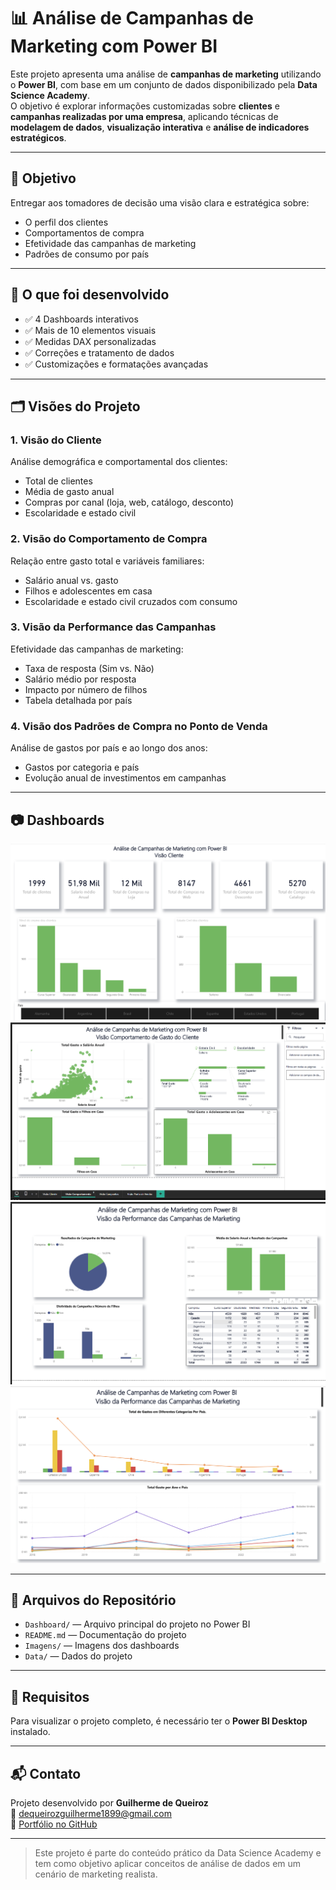 # 📊 Análise de Campanhas de Marketing com Power BI

Este projeto apresenta uma análise de **campanhas de marketing** utilizando o **Power BI**, com base em um conjunto de dados disponibilizado pela **Data Science Academy**.  
O objetivo é explorar informações customizadas sobre **clientes** e **campanhas realizadas por uma empresa**, aplicando técnicas de **modelagem de dados**, **visualização interativa** e **análise de indicadores estratégicos**.

---

## 🎯 Objetivo

Entregar aos tomadores de decisão uma visão clara e estratégica sobre:

- O perfil dos clientes
- Comportamentos de compra
- Efetividade das campanhas de marketing
- Padrões de consumo por país

---

## 🧠 O que foi desenvolvido

- ✅ 4 Dashboards interativos
- ✅ Mais de 10 elementos visuais
- ✅ Medidas DAX personalizadas
- ✅ Correções e tratamento de dados
- ✅ Customizações e formatações avançadas

---

## 🗂️ Visões do Projeto

### 1. **Visão do Cliente**
Análise demográfica e comportamental dos clientes:
- Total de clientes
- Média de gasto anual
- Compras por canal (loja, web, catálogo, desconto)
- Escolaridade e estado civil

### 2. **Visão do Comportamento de Compra**
Relação entre gasto total e variáveis familiares:
- Salário anual vs. gasto
- Filhos e adolescentes em casa
- Escolaridade e estado civil cruzados com consumo

### 3. **Visão da Performance das Campanhas**
Efetividade das campanhas de marketing:
- Taxa de resposta (Sim vs. Não)
- Salário médio por resposta
- Impacto por número de filhos
- Tabela detalhada por país

### 4. **Visão dos Padrões de Compra no Ponto de Venda**
Análise de gastos por país e ao longo dos anos:
- Gastos por categoria e país
- Evolução anual de investimentos em campanhas

---

## 📷 Dashboards

![Visão do Cliente](Imagens/dashboard-visao-cliente.png)
![Comportamento de Compra](Imagens/dashboard-comportamento.png)
![Performance das Campanhas](Imagens/dashboard-performance.png)
![Ponto de Venda](Imagens/dashboard-ponto-venda.png)

---

## 📁 Arquivos do Repositório

- `Dashboard/` — Arquivo principal do projeto no Power BI
- `README.md` — Documentação do projeto
- `Imagens/` — Imagens dos dashboards
- `Data/` — Dados do projeto

---

## 📌 Requisitos

Para visualizar o projeto completo, é necessário ter o **Power BI Desktop** instalado.

---

## 📬 Contato

Projeto desenvolvido por **Guilherme de Queiroz**  
📧 dequeirozguilherme1899@gmail.com  
🔗 [Portfólio no GitHub](https://github.com/dequeirozguilherme1989-tech)

---

> Este projeto é parte do conteúdo prático da Data Science Academy e tem como objetivo aplicar conceitos de análise de dados em um cenário de marketing realista.
